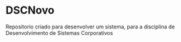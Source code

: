 # DSCNovo
Repositorio criado para desenvolver um sistema, para a disciplina de Desenvolvimento de Sistemas Corporativos
